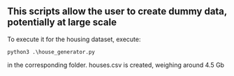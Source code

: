 ## This scripts allow the user to create dummy data, potentially at large scale

To execute it for the housing dataset, execute:

`python3 .\house_generator.py`
 
in the corresponding folder. houses.csv is created, weighing around 4.5 Gb
